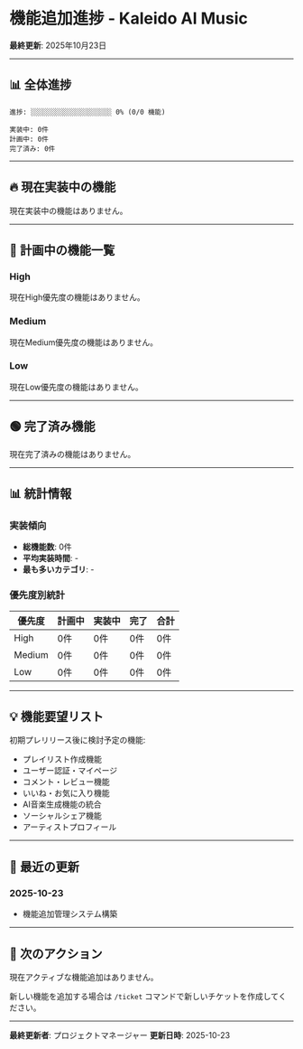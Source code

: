 # 機能追加進捗 - Kaleido AI Music

**最終更新**: 2025年10月23日

---

## 📊 全体進捗

```
進捗: ░░░░░░░░░░░░░░░░░░░░ 0% (0/0 機能)

実装中: 0件
計画中: 0件
完了済み: 0件
```

---

## 🔥 現在実装中の機能

現在実装中の機能はありません。

---

## 🔴 計画中の機能一覧

### High
現在High優先度の機能はありません。

### Medium
現在Medium優先度の機能はありません。

### Low
現在Low優先度の機能はありません。

---

## 🟢 完了済み機能

現在完了済みの機能はありません。

---

## 📊 統計情報

### 実装傾向
- **総機能数**: 0件
- **平均実装時間**: -
- **最も多いカテゴリ**: -

### 優先度別統計
| 優先度 | 計画中 | 実装中 | 完了 | 合計 |
|--------|--------|--------|------|------|
| High | 0件 | 0件 | 0件 | 0件 |
| Medium | 0件 | 0件 | 0件 | 0件 |
| Low | 0件 | 0件 | 0件 | 0件 |

---

## 💡 機能要望リスト

初期プレリリース後に検討予定の機能:
- プレイリスト作成機能
- ユーザー認証・マイページ
- コメント・レビュー機能
- いいね・お気に入り機能
- AI音楽生成機能の統合
- ソーシャルシェア機能
- アーティストプロフィール

---

## 📝 最近の更新

### 2025-10-23
- 機能追加管理システム構築

---

## 🎯 次のアクション

現在アクティブな機能追加はありません。

新しい機能を追加する場合は `/ticket` コマンドで新しいチケットを作成してください。

---

**最終更新者**: プロジェクトマネージャー
**更新日時**: 2025-10-23
